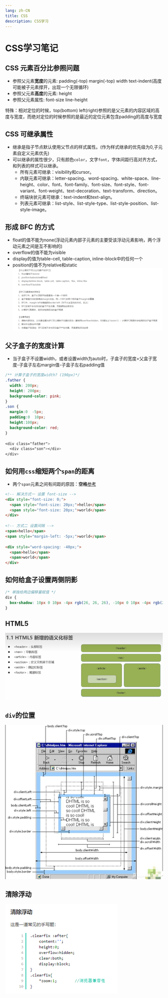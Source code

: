 ```yaml
---
lang: zh-CN
title: CSS
description: CSS学习
---
```


# CSS学习笔记


## CSS 元素百分比参照问题
- 参照父元素**宽度**的元素: padding(-top) margin(-top) width text-indent(高度可能被子元素撑开，出现一个无限循环)
- 参照父元素**高度**的元素: height
- 参照父元素属性: font-size line-height

特殊：相对定位的时候，top(bottom) left(right)参照的是父元素的内容区域的高度与宽度，而绝对定位的时候参照的是最近的定位元素包含padding的高度与宽度


## CSS 可继承属性
- 继承是指子节点默认使用父节点的样式属性。(作为样式继承的优先级为0,子元素自定义元素优先)
- 可以继承的属性很少，只有颜色`color`，文字`font`，字体间距行高对齐方式，和列表的样式可以继承。
  - 所有元素可继承：visibility和cursor。
  - 内联元素可继承：letter-spacing、word-spacing、white-space、line-height、color、font、font-family、font-size、font-style、font-variant、font-weight、text-decoration、text-transform、direction。
  - 终端块状元素可继承：text-indent和text-align。
  - 列表元素可继承：list-style、list-style-type、list-style-position、list-style-image。


## 形成 BFC 的方式
- float的值不能为none(浮动元素内部子元素的主要受该浮动元素影响，两个浮动元素之间是互不影响的)
- overflow的值不能为visible
- display的值为table-cell, table-caption, inline-block中的任何一个
- position的值不为relative和static
![图解](./assets/BFC.PNG)

## 父子盒子的宽度计算
- 当子盒子不设置width，或者设置width为auto时，子盒子的宽度=父盒子宽度-子盒子左右margin值-子盒子左右padding值
```CSS
/** 计算子盒子的宽度width? (190px)*/
.father {
  width: 200px;
  height: 200px;
  background-color: pink;
}
.son {
  margin:0  -5px;
  padding:0  10px;
  height:100px;
  background-color: red;
}

<div class="father">
  <div class="son"></div>
</div>
```

## 如何用`css`缩短两个`span`的距离
- 两个`span`元素之间有间距的原因：<strong>空格</strong>[参考](https://frontend.devrank.cn/traffic-information/7081724984867063822)
```html
<!-- 解决方式一 设置 font-size -->
<div style="font-size: 0;">
  <span style="font-size: 20px;">hello</span>
  <span style="font-size: 20px;">world</span>
</div>

<!-- 方式二 设置间隔 -->
<span>hello</span>
<span style="margin-left: -5px;">world</span>

<div style="word-spacing: -40px;">
  <span>hello</span>
  <span>world</span>
</div>
```

## 如何给盒子设置两侧阴影
```CSS
/* 单独给两边偏移量赋值 */
div {
  box-shadow: 10px 0 10px -4px rgb(26, 26, 26), -10px 0 10px -4px rgb(26, 26, 26);
}
```

## HTML5
![图解](./assets/html5.PNG)

## `div`的位置
![图解](./assets/div.jpeg)

## 清除浮动
![图解](./assets/clear_float.PNG)